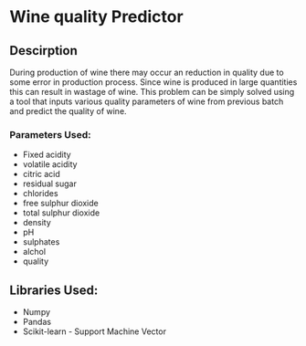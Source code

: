 # Wine quality Predictor
## Descirption
During production of wine there may occur an reduction in quality due to some error in production process. Since wine is produced in large quantities this can result in wastage of wine. This problem can be simply solved using a tool that inputs various quality parameters of wine from previous batch and predict the quality of wine.
### Parameters Used:
- Fixed acidity
- volatile acidity
- citric acid
- residual sugar
- chlorides
- free sulphur dioxide
- total sulphur dioxide
- density
- pH
- sulphates
- alchol
- quality

## Libraries Used:
- Numpy
- Pandas
- Scikit-learn - Support Machine Vector